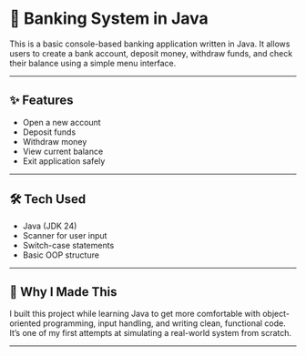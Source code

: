 # 🏦 Banking System in Java

This is a basic console-based banking application written in Java. It allows users to create a bank account, deposit money, withdraw funds, and check their balance using a simple menu interface.

---

## ✨ Features

- Open a new account
- Deposit funds
- Withdraw money
- View current balance
- Exit application safely

---

## 🛠️ Tech Used

- Java (JDK 24)
- Scanner for user input
- Switch-case statements
- Basic OOP structure

---
## 🎯 Why I Made This

I built this project while learning Java to get more comfortable with object-oriented programming, input handling, and writing clean, functional code. It’s one of my first attempts at simulating a real-world system from scratch.

---

 
